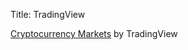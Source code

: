 Title: TradingView
<!-- Status: Hidden -->
<!-- TradingView Widget Profile BEGIN -->
<div id="tv-user-info-88b9b"></div>
<script type="text/javascript" src="https://s3.tradingview.com/tv.js"></script>
<script type="text/javascript">
new TradingView.UserInfoWidget({
  "container_id": "tv-user-info-88b9b",
  "username": "Gammapips",
  "width": "100%",
  "height": 410,
  "locale": "en"
});
</script>
<!-- TradingView Widget END -->


<!-- TradingView Widget  IDEAS BEGIN -->
<div id="tv-ideas-stream-bab2f"></div>
<script type="text/javascript" src="https://s3.tradingview.com/tv.js"></script>
<script type="text/javascript">
new TradingView.IdeasStreamWidget({
  "container_id": "tv-ideas-stream-bab2f",
  "startingCount": 2,
  "width": "100%",
  "height": 400,
  "mode": "integrate",
  "bgColor": "#f2f5f8",
  "headerColor": "#4BC2E9",
  "borderColor": "#dce1e6",
  "locale": "en",
  "sort": "trending",
  "time": "day",
  "interval": "all",
  "stream": "all",
  "username": "Gammapips"
});
</script>
<!-- TradingView Widget END -->

<!-- TradingView Widget CryptoMarket BEGIN -->
<div class="tradingview-widget-container">
  <div class="tradingview-widget-container__widget"></div>
  <div class="tradingview-widget-copyright"><a href="https://www.tradingview.com/markets/cryptocurrencies/prices-all/" rel="noopener" target="_blank"><span class="blue-text">Cryptocurrency Markets</span></a> by TradingView</div>
  <script type="text/javascript" src="https://s3.tradingview.com/external-embedding/embed-widget-screener.js" async>
  {
  "width": "100%",
  "height": "400",
  "defaultColumn": "overview",
  "screener_type": "crypto_mkt",
  "displayCurrency": "USD",
  "locale": "en",
  "transparency": true
}
  </script>
</div>
<!-- TradingView Widget END -->
